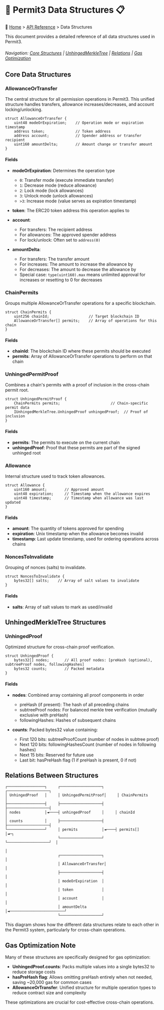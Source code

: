 <a id="data-structures-top"></a>
# 🔏 Permit3 Data Structures 📋

🧭 [Home](/docs/README.md) > [API Reference](/docs/api/README.md) > Data Structures

This document provides a detailed reference of all data structures used in Permit3.

###### Navigation: [Core Structures](#core-data-structures) | [UnhingedMerkleTree](#unhingedmerkletree-structures) | [Relations](#relations-between-structures) | [Gas Optimization](#gas-optimization-note)

<a id="core-data-structures"></a>
## Core Data Structures

### AllowanceOrTransfer

The central structure for all permission operations in Permit3. This unified structure handles transfers, allowance increases/decreases, and account locking/unlocking.

```solidity
struct AllowanceOrTransfer {
    uint48 modeOrExpiration;    // Operation mode or expiration timestamp
    address token;              // Token address
    address account;            // Spender address or transfer recipient
    uint160 amountDelta;        // Amount change or transfer amount
}
```

#### Fields

- **modeOrExpiration**: Determines the operation type
  - `0`: Transfer mode (execute immediate transfer)
  - `1`: Decrease mode (reduce allowance)
  - `2`: Lock mode (lock allowances)
  - `3`: Unlock mode (unlock allowances)
  - `>3`: Increase mode (value serves as expiration timestamp)

- **token**: The ERC20 token address this operation applies to

- **account**: 
  - For transfers: The recipient address
  - For allowances: The approved spender address
  - For lock/unlock: Often set to `address(0)`

- **amountDelta**:
  - For transfers: The transfer amount
  - For increases: The amount to increase the allowance by
  - For decreases: The amount to decrease the allowance by
  - Special case: `type(uint160).max` means unlimited approval for increases or resetting to 0 for decreases

### ChainPermits

Groups multiple AllowanceOrTransfer operations for a specific blockchain.

```solidity
struct ChainPermits {
    uint256 chainId;                  // Target blockchain ID
    AllowanceOrTransfer[] permits;    // Array of operations for this chain
}
```

#### Fields

- **chainId**: The blockchain ID where these permits should be executed
- **permits**: Array of AllowanceOrTransfer operations to perform on that chain

### UnhingedPermitProof

Combines a chain's permits with a proof of inclusion in the cross-chain permit root.

```solidity
struct UnhingedPermitProof {
    ChainPermits permits;                       // Chain-specific permit data
    IUnhingedMerkleTree.UnhingedProof unhingedProof;  // Proof of inclusion 
}
```

#### Fields

- **permits**: The permits to execute on the current chain
- **unhingedProof**: Proof that these permits are part of the signed unhinged root

### Allowance

Internal structure used to track token allowances.

```solidity
struct Allowance {
    uint160 amount;        // Approved amount
    uint48 expiration;     // Timestamp when the allowance expires
    uint48 timestamp;      // Timestamp when allowance was last updated
}
```

#### Fields

- **amount**: The quantity of tokens approved for spending
- **expiration**: Unix timestamp when the allowance becomes invalid
- **timestamp**: Last update timestamp, used for ordering operations across chains

### NoncesToInvalidate

Grouping of nonces (salts) to invalidate.

```solidity
struct NoncesToInvalidate {
    bytes32[] salts;    // Array of salt values to invalidate
}
```

#### Fields

- **salts**: Array of salt values to mark as used/invalid

<a id="unhingedmerkletree-structures"></a>
## UnhingedMerkleTree Structures

### UnhingedProof

Optimized structure for cross-chain proof verification.

```solidity
struct UnhingedProof {
    bytes32[] nodes;       // All proof nodes: [preHash (optional), subtreeProof nodes, followingHashes]
    bytes32 counts;        // Packed metadata
}
```

#### Fields

- **nodes**: Combined array containing all proof components in order
  - preHash (if present): The hash of all preceding chains
  - subtreeProof nodes: For balanced merkle tree verification (mutually exclusive with preHash)
  - followingHashes: Hashes of subsequent chains
  
- **counts**: Packed bytes32 value containing:
  - First 120 bits: subtreeProofCount (number of nodes in subtree proof)
  - Next 120 bits: followingHashesCount (number of nodes in following hashes)
  - Next 15 bits: Reserved for future use
  - Last bit: hasPreHash flag (1 if preHash is present, 0 if not)

<a id="relations-between-structures"></a>
## Relations Between Structures

```
┌─────────────────┐     ┌───────────────────┐     ┌───────────────────┐
│ UnhingedProof   │     │ UnhingedPermitProof│     │ ChainPermits      │
├─────────────────┤     ├───────────────────┤     ├───────────────────┤
│ nodes           │◄────┤ unhingedProof     │     │ chainId           │
│ counts          │     ├───────────────────┤     ├───────────────────┤
└─────────────────┘     │ permits           │◄────┤ permits[]         │◄─┐
                        └───────────────────┘     └───────────────────┘  │
                                                                        │
                        ┌───────────────────┐                          │
                        │ AllowanceOrTransfer│                          │
                        ├───────────────────┤                          │
                        │ modeOrExpiration  │                          │
                        │ token             │                          │
                        │ account           │                          │
                        │ amountDelta       │◄─────────────────────────┘
                        └───────────────────┘
```

This diagram shows how the different data structures relate to each other in the Permit3 system, particularly for cross-chain operations.

<a id="gas-optimization-note"></a>
## Gas Optimization Note

Many of these structures are specifically designed for gas optimization:

- **UnhingedProof.counts**: Packs multiple values into a single bytes32 to reduce storage costs
- **hasPreHash flag**: Allows omitting preHash entirely when not needed, saving ~20,000 gas for common cases
- **AllowanceOrTransfer**: Unified structure for multiple operation types to reduce contract size and complexity

These optimizations are crucial for cost-effective cross-chain operations.